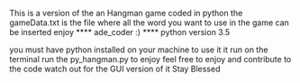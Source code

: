 This is a version of the an Hangman game 
coded in python 
the gameData.txt is the file where all the word you want to use in the game can be inserted 
enjoy
**** ade_coder :) ****
python version 3.5

you must have python installed on your machine to use it
it run on the terminal 
run the py_hangman.py to enjoy 
feel free to enjoy and contribute to the code 
watch out for the GUI version of it
Stay Blessed 